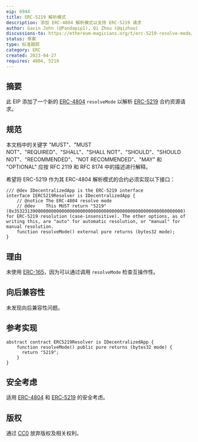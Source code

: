 ```yaml
---
eip: 6944
title: ERC-5219 解析模式
description: 添加 ERC-4804 解析模式以支持 ERC-5219 请求
author: Gavin John (@Pandapip1), Qi Zhou (@qizhou)
discussions-to: https://ethereum-magicians.org/t/erc-5219-resolve-mode/14088
status: 草案
type: 标准跟踪
category: ERC
created: 2023-04-27
requires: 4804, 5219
---
```


## 摘要

此 EIP 添加了一个新的 [ERC-4804](./eip-4804.md) `resolveMode` 以解析 [ERC-5219](./eip-5219.md) 合约资源请求。

## 规范

本文档中的关键字 "MUST"、"MUST NOT"、"REQUIRED"、"SHALL"、"SHALL NOT"、"SHOULD"、"SHOULD NOT"、"RECOMMENDED"、"NOT RECOMMENDED"、"MAY" 和 "OPTIONAL" 应按 RFC 2119 和 RFC 8174 中的描述进行解释。

希望将 ERC-5219 作为其 ERC-4804 解析模式的合约必须实现以下接口：

```solidity
/// @dev IDecentralizedApp is the ERC-5219 interface
interface IERC5219Resolver is IDecentralizedApp {
    // @notice The ERC-4804 resolve mode
    // @dev    This MUST return "5219" (0x3532313900000000000000000000000000000000000000000000000000000000) for ERC-5219 resolution (case-insensitive). The other options, as of writing this, are "auto" for automatic resolution, or "manual" for manual resolution.
    function resolveMode() external pure returns (bytes32 mode);
}
```

## 理由

未使用 [ERC-165](./eip-165.md)，因为可以通过调用 `resolveMode` 检查互操作性。

## 向后兼容性

未发现向后兼容性问题。

## 参考实现

```solidity
abstract contract ERC5219Resolver is IDecentralizedApp {
    function resolveMode() public pure returns (bytes32 mode) {
      return "5219";
    }
}
```

## 安全考虑

适用 [ERC-4804](./eip-4804.md#security-considerations) 和 [ERC-5219](./eip-5219.md#security-considerations) 的安全考虑。

## 版权

通过 [CC0](../LICENSE.md) 放弃版权及相关权利。